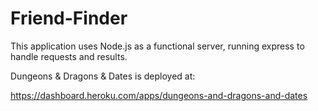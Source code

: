 # Friend-Finder
This application uses Node.js as a functional server, running express to handle requests and results.



Dungeons & Dragons & Dates is deployed at:

https://dashboard.heroku.com/apps/dungeons-and-dragons-and-dates
